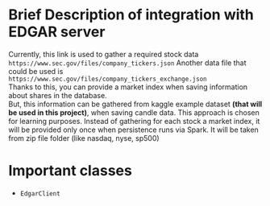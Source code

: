 # Brief Description of integration with EDGAR server
Currently, this link is used to gather a required stock data `https://www.sec.gov/files/company_tickers.json`
Another data file that could be used is `https://www.sec.gov/files/company_tickers_exchange.json`
<br>
Thanks to this, you can provide a market index when saving information about shares in the database.
<br>
But, this information can be gathered from kaggle example dataset **(that will be used in this project)**, when saving candle data. This approach is chosen for learning purposes.
Instead of gathering for each stock a market index, it will be provided only once when persistence runs via Spark. It will be taken from zip file folder (like nasdaq, nyse, sp500)

# Important classes
- `EdgarClient`
